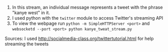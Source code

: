1.  In this stream, an individual message represents a tweet with the phrase "kanye west" in it.
2. I used python with the ```twitter``` module to access Twitter's streaming API
3. To view the webpage run 
```python -m SimpleHTTPServer <port>``` 
and 
```websocketd --port <port> python kanye_tweat_stream.py```

Sources:  I used http://socialmedia-class.org/twittertutorial.html for help streaming the tweets